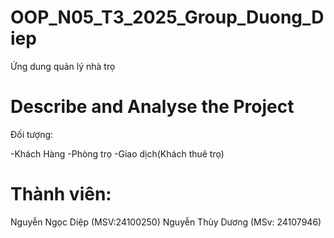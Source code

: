 # OOP_N05_T3_2025_Group_Duong_Diep

Ứng dung quản lý nhà trọ

# Describe and Analyse the Project

Đối tượng:

-Khách Hàng
-Phòng trọ
-Giao dịch(Khách thuê trọ)

# Thành viên:

Nguyễn Ngọc Diệp (MSV:24100250)
Nguyễn Thùy Dương (MSv: 24107946)
